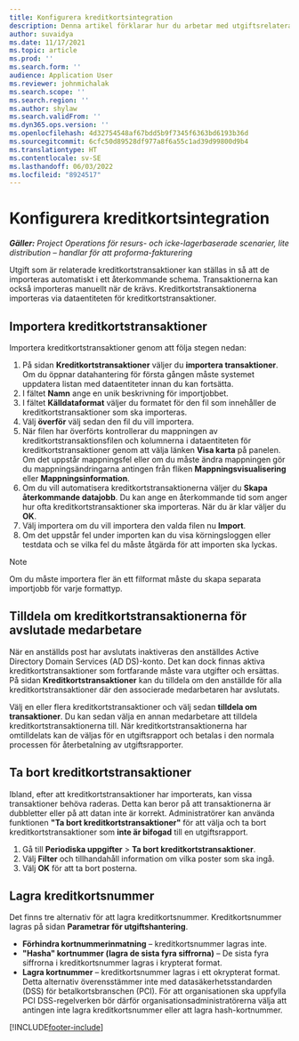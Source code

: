 ```yaml
---
title: Konfigurera kreditkortsintegration
description: Denna artikel förklarar hur du arbetar med utgiftsrelaterade kreditkortstransaktioner.
author: suvaidya
ms.date: 11/17/2021
ms.topic: article
ms.prod: ''
ms.search.form: ''
audience: Application User
ms.reviewer: johnmichalak
ms.search.scope: ''
ms.search.region: ''
ms.author: shylaw
ms.search.validFrom: ''
ms.dyn365.ops.version: ''
ms.openlocfilehash: 4d32754548af67bdd5b9f7345f6363bd6193b36d
ms.sourcegitcommit: 6cfc50d89528df977a8f6a55c1ad39d99800d9b4
ms.translationtype: HT
ms.contentlocale: sv-SE
ms.lasthandoff: 06/03/2022
ms.locfileid: "8924517"
---
```

# <a name="set-up-credit-card-integration"></a>Konfigurera kreditkortsintegration

_**Gäller:** Project Operations för resurs- och icke-lagerbaserade scenarier, lite distribution – handlar för att proforma-fakturering_

Utgift som är relaterade kreditkortstransaktioner kan ställas in så att de importeras automatiskt i ett återkommande schema. Transaktionerna kan också importeras manuellt när de krävs. Kreditkortstransaktionerna importeras via dataentiteten för kreditkortstransaktioner.

## <a name="import-credit-card-transactions"></a>Importera kreditkortstransaktioner

Importera kreditkortstransaktioner genom att följa stegen nedan:

1. På sidan **Kreditkortstransaktioner** väljer du **importera transaktioner**. Om du öppnar datahantering för första gången måste systemet uppdatera listan med dataentiteter innan du kan fortsätta.
2. I fältet **Namn** ange en unik beskrivning för importjobbet.
3. I fältet **Källdataformat** väljer du formatet för den fil som innehåller de kreditkortstransaktioner som ska importeras.
4. Välj **överför** välj sedan den fil du vill importera.
5. När filen har överförts kontrollerar du mappningen av kreditkortstransaktionsfilen och kolumnerna i dataentiteten för kreditkortstransaktioner genom att välja länken **Visa karta** på panelen. Om det uppstår mappningsfel eller om du måste ändra mappningen gör du mappningsändringarna antingen från fliken **Mappningsvisualisering** eller **Mappningsinformation**.
6. Om du vill automatisera kreditkortstransaktionerna väljer du **Skapa återkommande datajobb**. Du kan ange en återkommande tid som anger hur ofta kreditkortstransaktioner ska importeras. När du är klar väljer du **OK**.
7. Välj importera om du vill importera den valda filen nu **Import**.
8. Om det uppstår fel under importen kan du visa körningsloggen eller testdata och se vilka fel du måste åtgärda för att importen ska lyckas.

> [!NOTE]
> Om du måste importera fler än ett filformat måste du skapa separata importjobb för varje formattyp.

## <a name="reassign-the-credit-card-transactions-for-terminated-employees"></a>Tilldela om kreditkortstransaktionerna för avslutade medarbetare

När en anställds post har avslutats inaktiveras den anställdes Active Directory Domain Services (AD DS)-konto. Det kan dock finnas aktiva kreditkortstransaktioner som fortfarande måste vara utgifter och ersättas. På sidan **Kreditkortstransaktioner** kan du tilldela om den anställde för alla kreditkortstransaktioner där den associerade medarbetaren har avslutats.

Välj en eller flera kreditkortstransaktioner och välj sedan **tilldela om transaktioner**. Du kan sedan välja en annan medarbetare att tilldela kreditkortstransaktionerna till. När kreditkortstransaktionerna har omtilldelats kan de väljas för en utgiftsrapport och betalas i den normala processen för återbetalning av utgiftsrapporter.

## <a name="delete-credit-card-transactions"></a>Ta bort kreditkortstransaktioner 

Ibland, efter att kreditkortstransaktioner har importerats, kan vissa transaktioner behöva raderas. Detta kan beror på att transaktionerna är dubbletter eller på att datan inte är korrekt. Administratörer kan använda funktionen **"Ta bort kreditkortstransaktioner"** för att välja och ta bort kreditkortstransaktioner som **inte är bifogad** till en utgiftsrapport. 

1. Gå till **Periodiska uppgifter** > **Ta bort kreditkortstransaktioner**.
2. Välj **Filter** och tillhandahåll information om vilka poster som ska ingå.
3. Välj **OK** för att ta bort posterna. 

## <a name="storing-credit-card-numbers"></a>Lagra kreditkortsnummer

Det finns tre alternativ för att lagra kreditkortsnummer. Kreditkortsnummer lagras på sidan **Parametrar för utgiftshantering**.

- **Förhindra kortnummerinmatning** – kreditkortsnummer lagras inte.
- **"Hasha" kortnummer (lagra de sista fyra siffrorna)** – De sista fyra siffrorna i kreditkortsnummer lagras i krypterat format.
- **Lagra kortnummer** – kreditkortsnummer lagras i ett okrypterat format. Detta alternativ överensstämmer inte med datasäkerhetsstandarden (DSS) för betalkortsbranschen (PCI). För att organisationen ska uppfylla PCI DSS-regelverken bör därför organisationsadministratörerna välja att antingen inte lagra kreditkortsnummer eller att lagra hash-kortnummer.

[!INCLUDE[footer-include](../includes/footer-banner.md)]

